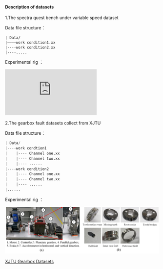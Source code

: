 #### Description of datasets

1.The spectra quest bench under variable speed dataset

Data file structure：

```
| Data/
|————work condition1.xx
|----work condition2.xx
|----.....
```

Experimental rig ：

![Test rig of SQV datase](https://github.com/ZHANG-JiXiang/Lightweight-Transformer-for-fault-diagnosis/blob/main/png/SQV.pdf)

2.The gearbox fault datasets collect from XJTU

Data file structure：

```python
| Data/
|----work condtion1
|    |---- Channel one.xx
|    |---- Channel two.xx
|    |---- ......
|----work condition2
|    |---- Channel one.xx
|    |---- Channel two.xx
|    |---- ......
|......
```

Experimental rig ：

![Test rig of XJTU gearbox dataset](https://github.com/ZHANG-JiXiang/Lightweight-Transformer-for-fault-diagnosis/blob/main/png/Figure_XJTUGearbox.jpg)




[XJTU Gearbox Datasets](https://drive.google.com/drive/folders/1ejGZu9oeL1D9nKN07Q7z72O8eFrWQTay)




